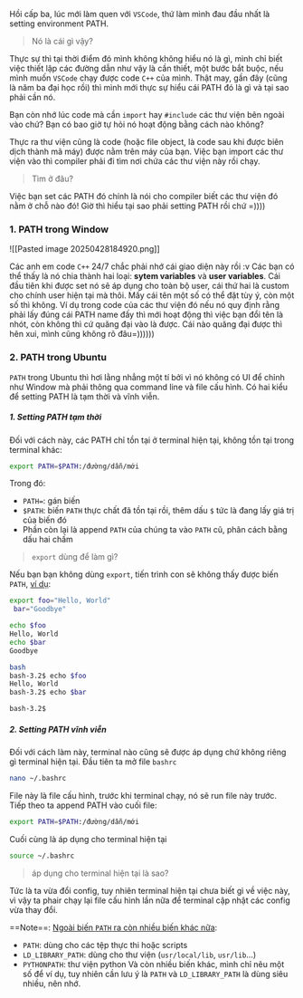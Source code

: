 
Hồi cấp ba, lúc mới làm quen với `VSCode`, thứ làm mình đau đầu nhất là setting environment PATH.

> Nó là cái gì vậy?

Thực sự thì tại thời điểm đó mình không không hiểu nó là gì, mình chỉ biết việc thiết lập các đường dẫn như vậy là cần thiết, một bước bắt buộc, nếu mình muốn `VSCode` chạy được code `C++` của mình. Thật may, gần đây (cũng là năm ba đại học rồi) thì mình mới thực sự hiểu cái PATH đó là gì và tại sao phải cần nó.

Bạn còn nhớ lúc code mà cần `import` hay `#include` các thư viện bên ngoài vào chứ? Bạn có bao giờ tự hỏi nó hoạt động bằng cách nào không?

Thực ra thư viện cũng là code (hoặc file object, là code sau khi được biên dịch thành mã máy) được nằm trên máy của bạn. Việc bạn import các thư viện vào thì compiler phải đi tìm nơi chứa các thư viện này rồi chạy. 

> Tìm ở đâu?

Việc bạn set các PATH đó chính là nói cho compiler biết các thư viện đó nằm ở chỗ nào đó! Giờ thì hiểu tại sao phải setting PATH rồi chứ =))))

### 1. PATH trong Window

![[Pasted image 20250428184920.png]]

Các anh em code `C++` 24/7 chắc phải nhớ cái giao diện này rồi :v 
Các bạn có thể thấy là nó chia thành hai loại: **sytem variables** và **user variables**. Cái đầu tiên khi được set nó sẽ áp dụng cho toàn bộ user, cái thứ hai là custom cho chính user hiện tại mà thôi. Mấy cái tên một số có thể đặt tùy ý, còn một số thì không. Ví dụ trong code của các thư viện đó nếu nó quy định rằng phải lấy đúng cái PATH name đấy thì mới hoạt động thì việc bạn đổi tên là nhót, còn không thì cứ quăng đại vào là được. Cái nào quăng đại được thì hên xui, mình cũng không rõ đâu=))))))

### 2. PATH trong Ubuntu

`PATH` trong Ubuntu thì hơi lằng nhẳng một tí bởi vì nó không có UI để chỉnh như Window mà phải thông qua command line và file cấu hình. Có hai kiểu để setting PATH là tạm thời và vĩnh viễn.
##### 1. Setting PATH tạm thời

Đối với cách này, các PATH chỉ tồn tại ở terminal hiện tại, không tồn tại trong terminal khác:
```bash
export PATH=$PATH:/đường/dẫn/mới
```
Trong đó:
- `PATH=`: gán biến
- `$PATH`: biến `PATH` thực chất đã tồn tại rồi, thêm dấu `$` tức là đang lấy giá trị của biến đó
- Phần còn lại là append `PATH` của chúng ta vào `PATH` cũ, phân cách bằng dấu hai chấm

> `export` dùng để làm gì?

Nếu bạn bạn không dùng `export`, tiến trình con sẽ không thấy được biến `PATH`, [ví dụ](https://stackoverflow.com/questions/1158091/defining-a-variable-with-or-without-export):
```bash
export foo="Hello, World"
 bar="Goodbye"

echo $foo
Hello, World
echo $bar
Goodbye

bash
bash-3.2$ echo $foo
Hello, World
bash-3.2$ echo $bar

bash-3.2$ 
```

##### 2. Setting PATH vĩnh viễn

Đối với cách làm này, terminal nào cũng sẽ được áp dụng chứ không riêng gì terminal hiện tại. Đầu tiên ta mở file `bashrc`
```bash
nano ~/.bashrc
```
File này là file cấu hình, trước khi terminal chạy, nó sẽ run file này trước.
Tiếp theo ta append PATH vào cuối file:
```bash
export PATH=$PATH:/đường/dẫn/mới
```
Cuối cùng là áp dụng cho terminal hiện tại
```bash
source ~/.bashrc
```

> áp dụng cho terminal hiện tại là sao?

Tức là ta vừa đổi config, tuy nhiên terminal hiện tại chưa biết gì về việc này, vì vậy ta phair chạy lại file cấu hình lần nữa để terminal cập nhật các config vừa thay đổi.


==Note==: [Ngoài biến `PATH` ra còn nhiều biến khác nữa](https://unix.stackexchange.com/questions/44990/what-is-the-difference-between-path-and-ld-library-path):
- `PATH`: dùng cho các tệp thực thi hoặc scripts
- `LD_LIBRARY_PATH`: dùng cho thư viện (`usr/local/lib`, `usr/lib`...)
- `PYTHONPATH`: thư viện python
Và còn nhiều biến khác, mình chỉ nêu một số để ví dụ, tuy nhiên cần lưu ý là `PATH` và `LD_LIBRARY_PATH` là dùng siêu nhiều, nên nhớ.